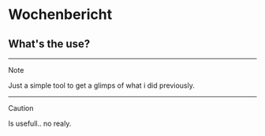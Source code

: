 # Wochenbericht

## What's the use?
________
> [!NOTE]
> Just a simple tool to get a glimps of what i did previously.
________

> [!CAUTION]
> Is usefull..
> no realy.
																								
												
						
			
	 

